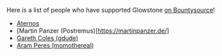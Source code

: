 Here is a list of people who have supported Glowstone [on Bountysource](https://www.bountysource.com/teams/glowstonemc)!

* [Aternos](https://aternos.org/)
* [Martin Panzer (Postremus)[https://martinpanzer.de/]
* [Gareth Coles (gdude)](https://gserv.me/)
* [Aram Peres (momothereal)](https://momoperes.ca/)
